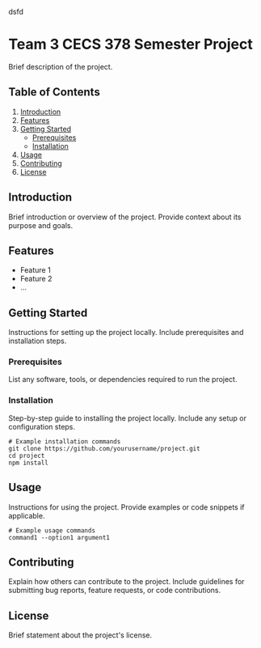 dsfd
# Team 3 CECS 378 Semester Project

Brief description of the project.

## Table of Contents

1. [Introduction](#introduction)
2. [Features](#features)
3. [Getting Started](#getting-started)
    - [Prerequisites](#prerequisites)
    - [Installation](#installation)
4. [Usage](#usage)
5. [Contributing](#contributing)
6. [License](#license)

## Introduction

Brief introduction or overview of the project. Provide context about its purpose and goals.

## Features

- Feature 1
- Feature 2
- ...

## Getting Started

Instructions for setting up the project locally. Include prerequisites and installation steps.

### Prerequisites

List any software, tools, or dependencies required to run the project.

### Installation

Step-by-step guide to installing the project locally. Include any setup or configuration steps.

```
# Example installation commands
git clone https://github.com/yourusername/project.git
cd project
npm install
```

## Usage

Instructions for using the project. Provide examples or code snippets if applicable.

```
# Example usage commands
command1 --option1 argument1
```

## Contributing

Explain how others can contribute to the project. Include guidelines for submitting bug reports, feature requests, or code contributions.

## License

Brief statement about the project's license.
